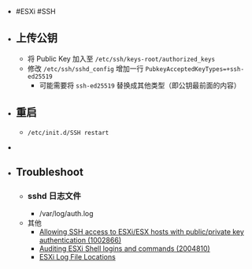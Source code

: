 - #ESXi #SSH
- ## 上传公钥
	- 将 Public Key 加入至 `/etc/ssh/keys-root/authorized_keys`
	- 修改 `/etc/ssh/sshd_config` 增加一行 `PubkeyAcceptedKeyTypes=+ssh-ed25519`
		- 可能需要将 `ssh-ed25519` 替换成其他类型（即公钥最前面的内容）
- ## 重启
	- ```shell
	  /etc/init.d/SSH restart
	  ```
-
- ## Troubleshoot
	- ### sshd 日志文件
		- /var/log/auth.log
	- 其他
		- [Allowing SSH access to ESXi/ESX hosts with public/private key authentication (1002866)](https://kb.vmware.com/s/article/1002866)
		- [Auditing ESXi Shell logins and commands (2004810)](https://kb.vmware.com/s/article/2004810)
		- [ESXi Log File Locations](https://docs.vmware.com/en/VMware-vSphere/7.0/com.vmware.vsphere.monitoring.doc/GUID-832A2618-6B11-4A28-9672-93296DA931D0.html)